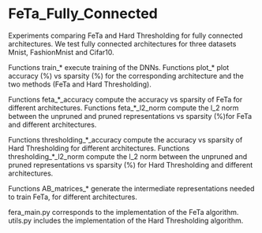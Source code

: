 # FeTa_Fully_Connected
Experiments comparing FeTa and Hard Thresholding for fully connected architectures. We test fully connected architectures for three datasets Mnist, FashionMnist and Cifar10. 

Functions train\_\* execute training of the DNNs. 
Functions plot\_\* plot accuracy (%) vs sparsity (%) for the corresponding architecture and the two methods (FeTa and Hard Thresholding).

Functions feta\_\*\_accuracy compute the accuracy vs sparsity of FeTa for different architectures.
Functions feta\_\*\_l2_norm compute the l_2 norm between the unpruned and pruned representations vs sparsity (%)for FeTa and different architectures.   

Functions thresholding\_\*\_accuracy compute the accuracy vs sparsity of Hard Thresholding for different architectures.
Functions thresholding\_\*\_l2_norm compute the l_2 norm between the unpruned and pruned representations vs sparsity (%) for Hard Thresholding and different architectures.   

Functions AB_matrices\_\* generate the intermediate representations needed to train FeTa, for different architectures.

fera_main.py corresponds to the implementation of the FeTa algorithm.
utils.py includes the implementation of the Hard Thresholding algorithm.
